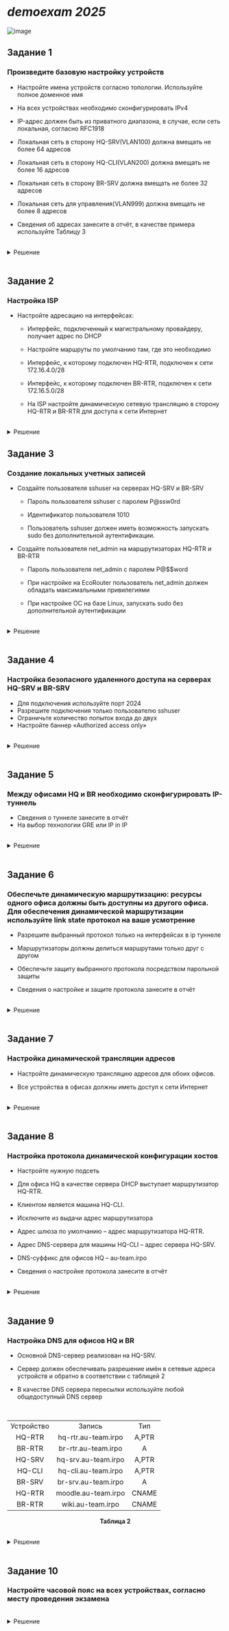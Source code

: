 # *demoexam 2025*
![image](https://github.com/Demomen-saveTF2/SA1-22demo2025/blob/main/topology.png)
## Задание 1

### Произведите базовую настройку устройств

- Настройте имена устройств согласно топологии. Используйте полное доменное имя

- На всех устройствах необходимо сконфигурировать IPv4

- IP-адрес должен быть из приватного диапазона, в случае, если сеть локальная, согласно RFC1918

- Локальная сеть в сторону HQ-SRV(VLAN100) должна вмещать не более 64 адресов

- Локальная сеть в сторону HQ-CLI(VLAN200) должна вмещать не более 16 адресов

- Локальная сеть в сторону BR-SRV должна вмещать не более 32 адресов

- Локальная сеть для управления(VLAN999) должна вмещать не более 8 адресов

- Сведения об адресах занесите в отчёт, в качестве примера используйте Таблицу 3

<br/>

<details>
<summary>Решение</summary>
<br/>

**Полное доменное имя можно посмотреть в таблице для [Задания 9](https://github.com/Demomen-saveTF2/SA1-22demo2025/blob/main/README.md#%D0%B7%D0%B0%D0%B4%D0%B0%D0%BD%D0%B8%D0%B5-9)**

<br/>

#### Настройка имен устройств на ALT Linux
```yml
hostnamectl set-hostname <полное_доменное_имя>; exec bash
```
> `exec bash` - обновление оболочки, то есть имя настраивается без необходимости в перезагрузке устройства

<br/>

#### Настройка имен устройств на EcoRouter

Переходим в режим конфигурации и прописываем следующее:
```yml
en
conf
hostname <полное_доменное_имя>
end
wr mem
```

<br/>

> При расчете подсетей не забывайте считать количество узлов по формуле n-2 (где n - количество адресов). Если сеть должна вмещать не более 64 адресов, это значит что в сети может быть 62 устройства (один адрес уходит на подсеть, а другой широковещательный). Если считаете при помощи онлайн калькулятора вводите не 64, а 62, 32 &mdash; 30, 16 &mdash; 14, 8 &mdash; 6 

![image](https://github.com/Demomen-saveTF2/SA1-22demo2025/blob/main/маски_подсети.jpg)

<p align="center"><strong>Таблица подсетей</strong></p>
<table align="center">
  <tr>
    <td align="center">Сеть</td>
    <td align="center">Адрес подсети</td>
    <td align="center">Пул-адресов</td>
  </tr>
  <tr>
    <td align="center">SRV-Net (VLAN 100)</td>
    <td align="center">192.168.100.0/26</td>
    <td align="center">192.168.100.1 - 192.168.100.62</td>
  </tr>
  <tr>
    <td align="center">CLI-Net (VLAN 200)</td>
    <td align="center">192.168.200.0/28</td>
    <td align="center">192.168.200.1 - 192.168.200.14</td>
  </tr>
  <tr>
    <td align="center">BR-Net</td>
    <td align="center">192.168.0.0/27</td>
    <td align="center">192.168.0.1 - 192.168.0.30</td>
  </tr>
  <tr>
    <td align="center">MGMT (VLAN 999)</td>
    <td align="center">192.168.99.0/29</td>
    <td align="center">192.168.99.1 - 192.168.99.6</td>
  </tr>
  <tr>
    <td align="center">ISP-HQ</td>
    <td align="center">172.16.4.0/28</td>
    <td align="center">172.16.4.1 - 172.16.4.14</td>
  </tr>
  <tr>
    <td align="center">ISP-BR</td>
    <td align="center">172.16.5.0/28</td>
    <td align="center">172.16.5.1 - 172.16.5.14</td>
  </tr>
</table>


> При создании интерфейсов на EcoRouter, называйте их соседними устройствами, так вам будет легче определить, что это за интерфейс
<br/>
<p align="center"><strong>Таблица адресации</strong></p>
<table align="center">
  <tr>
    <td align="center">Имя устройства</td>
    <td align="center">Интерфейс</td>
    <td align="center">IPv4/IPv6</td>
    <td align="center" >Маска/Префикс</td>
    <td align="center">Шлюз</td>
  </tr>
  <tr>
    <td align="center" rowspan="3">ISP</td>
    <td align="center">ens18</td>
    <td align="center">10.12.28.5 (DHCP)</td>
    <td align="center">/24</td>
    <td align="center">10.12.28.254</td>
  </tr>
  <tr>
    <td align="center">ens19</td>
    <td align="center">172.16.5.1</td>
    <td align="center">/28</td>
    <td align="center"></td>
  </tr>
  <tr>
    <td align="center">ens20</td>
    <td align="center">172.16.4.1</td>
    <td align="center">/28</td>
    <td align="center"></td>
  </tr>
  <tr>
    <td align="center" rowspan="4">HQ-RTR</td>
    <td align="center">HQ-RTR-ISP</td>
    <td align="center">172.16.4.2</td>
    <td align="center">/28</td>
    <td align="center">172.16.4.1</td>
  </tr>
  <tr>
    <td align="center">HQ-RTR-SRV</td>
    <td align="center">192.168.100.1</td>
    <td align="center">/26</td>
    <td align="center"></td>
  </tr>
  <tr>
    <td align="center">HQ-RTR-CLI</td>
    <td align="center">192.168.200.1</td>
    <td align="center">/28</td>
    <td align="center"></td>
  </tr>
  <tr>
    <td align="center">MGMT-VLAN</td>
    <td align="center">192.168.99.1</td>
    <td align="center">/28</td>
    <td align="center"></td>
  </tr>
  <tr>
    <td align="center" rowspan="2">BR-RTR</td>
    <td align="center">BR-RTR-ISP</td>
    <td align="center">172.16.5.2</td>
    <td align="center">/28</td>
    <td align="center">172.16.5.1</td>
  </tr>
  <tr>
    <td align="center">BR-RTR-SRV</td>
    <td align="center">192.168.0.1</td>
    <td align="center">/27</td>
    <td align="center"></td>
  </tr>
  <tr>
    <td align="center">HQ-SRV</td>
    <td align="center">ens33</td>
    <td align="center">192.168.100.2</td>
    <td align="center">/26</td>
    <td align="center">192.168.100.1</td>
  </tr>
  <tr>
    <td align="center">BR-SRV</td>
    <td align="center">ens33</td>
    <td align="center">192.168.0.2</td>
    <td align="center">/27</td>
    <td align="center">192.168.0.1</td>
  </tr>
  <tr>
    <td align="center">HQ-CLI</td>
    <td align="center">ens33</td>
    <td align="center">192.168.200.2</td>
    <td align="center">/28</td>
    <td align="center">192.168.200.1</td>
  </tr>
</table>


> Адресация для **ISP** взята из следующего задания

<br/>

#### Наcтройка IP-адресации на **HQ-SRV**, **BR-SRV**, **HQ-CLI** (настройка IP-адресации на **ISP** проводится в [следующем задании]())

Приводим файлы **`options`**, **`ipv4address`**, **`ipv4route`** в директории **`/etc/net/ifaces/<имя интерфейса>/`** к следующему виду (в примере **HQ-SRV**):
```yml
DISABLED=no
TYPE=eth
BOOTPROTO=static
CONFIG_IPV4=yes
```

```yml
echo "BOOTPROTO=static" > /etc/net/ifaces/ens33/options
echo "TYPE=eth" >> /etc/net/ifaces/ens33/options
echo "CONFIG_WIRELESS=no" >> /etc/net/ifaces/ens33/options
echo "SYSTEMD_BOOTPROTO=static" >> /etc/net/ifaces/ens33/options
echo "CONFIG_IPV4=yes" >> /etc/net/ifaces/ens33/options
echo "DISABLED=no" >> /etc/net/ifaces/ens33/options
echo "NM_CONTROLLED=no" >> /etc/net/ifaces/ens33/options
echo "SYSTEMD_CONTROLLED=no" >> /etc/net/ifaces/ens33/options
```
> **`options`**


```yml
192.168.100.62/26
```

```yml
echo "<ip-адрес/маска>" > /etc/net/ifaces/ens33/ipv4address
```
> **`ipv4address`**


```yml
default via 192.168.100.1
```

```yml
echo "default via <адрес шлюза>" > /etc/net/ifaces/ens33/ipv4route
```
> **`ipv4route`**

<br/>

#### Настройка IP-адресации на EcoRouter

**Адресация на HQ-RTR (с разделением на VLAN)**
```yml
en
conf
int HQ-RTR-ISP
ip address 172.16.4.2/28
port te0
service-inst 0
enc untagged
conn ip int HQ-RTR-ISP
exit

int HQ-RTR-SRV
ip address 192.168.100.1/26
port te1
service-inst 100
enc dot1q 100
rewrite pop 1
conn ip int HQ-RTR-SRV
exit

int HQ-RTR-CLI
ip address 192.168.200.1/28
port te1
service-inst 200
enc dot1q 200
rewrite pop 1
conn ip int HQ-RTR-CLI
end
wr mem
```
<br/>

**Адресация на BR-RTR (без разделения на VLAN)**
```yml
en
conf
int BR-RTR-ISP
ip address 172.16.5.2/28
port te0
service-inst 0
enc untagged
conn ip int BR-RTR-ISP
exit

int BR-RTR-SRV
ip address 192.168.0.1/27
port te1
service-inst 0
enc untagged
conn ip int  BR-RTR-SRV
end
wr mem
```
<br/>

#### Добавление маршрута по умолчанию в EcoRouter
Заходим в конфиг и прописываем следующее:
```yml
ip route 0.0.0.0 0.0.0.0 *адрес шлюза*
```
HQ-RTR
```yml
ip route 0.0.0.0 0.0.0.0 172.16.4.1
```

BR-RTR
```yml
ip route 0.0.0.0 0.0.0.0 172.16.5.1
```
</details>

<br/>

## Задание 2

### Настройка ISP

- Настройте адресацию на интерфейсах:

  - Интерфейс, подключенный к магистральному провайдеру, получает адрес по DHCP

  - Настройте маршруты по умолчанию там, где это необходимо

  - Интерфейс, к которому подключен HQ-RTR, подключен к сети 172.16.4.0/28

  - Интерфейс, к которому подключен BR-RTR, подключен к сети 172.16.5.0/28

  - На ISP настройте динамическую сетевую трансляцию в сторону HQ-RTR и BR-RTR для доступа к сети Интернет

<br/>

<details>
<summary>Решение</summary>
<br/>

#### Настройка внешнего интерфейса, IP-адрес получает по DHCP

Файл **`options`** (в директории интерфейса) приводим к следующему виду:
```yml
echo "BOOTPROTO=dhcp" > /etc/net/ifaces/ens18/options
echo "TYPE=eth" >> /etc/net/ifaces/ens18/options
echo "DISABLED=no" >> /etc/net/ifaces/ens18/options
echo "CONFIG_IPV4=yes" >> /etc/net/ifaces/ens18/options
systemctl restart network
```
<br/>

#### Настройка интерфейсов, смотрящих в сторону HQ-RTR и BR-RTR происходит в [Задании 1]()
```yml
mkdir /etc/net/ifaces/ens19
echo "172.16.4.1/28" > /etc/net/ifaces/ens19/ipv4address
echo "BOOTPROTO=static" > /etc/net/ifaces/ens19/options
echo "TYPE=eth" >> /etc/net/ifaces/ens19/options
echo "DISABLED=no" >> /etc/net/ifaces/ens19/options
echo "CONFIG_IPV4=yes" >> /etc/net/ifaces/ens19/options
mkdir /etc/net/ifaces/ens20
echo "172.16.5.1/28" > /etc/net/ifaces/ens20/ipv4address
echo "BOOTPROTO=static" > /etc/net/ifaces/ens20/options
echo "TYPE=eth" >> /etc/net/ifaces/ens20/options
echo "DISABLED=no" >> /etc/net/ifaces/ens20/options
echo "CONFIG_IPV4=yes" >> /etc/net/ifaces/ens20/options
systemctl restart network
```
<br/>


##### Включение маршрутизации и настройка NAT на ISP

Скачиваем iptables, добавляем правила **`iptables`** на ISP, сохраняем их и включаем в автозагрузку. Перезагружаем:
> -o ens33 &mdash; указываем **выходной** интерфейс
```yml
apt-get update
apt-get install iptables
systemctl enable --now iptables
iptables -t nat -A POSTROUTING -o ens18 -j MASQUERADE -s 172.16.4.0/28
iptables -t nat -A POSTROUTING -o ens18 -j MASQUERADE -s 172.16.5.0/28
iptables-save -f /etc/sysconfig/iptables
```
#### Включение маршрутизации
В файле **`/etc/net/sysctl.conf`**изменяем строку (0 меняем на 1):
```yml
mcedit /etc/net/sysctl.conf
```
```yml
net.ipv4.ip_forward = 1
```
Перезагружаем iptables:
```yml
systemctl restart iptables
```
<br/>
</details>

## Задание 3

### Создание локальных учетных записей

- Создайте пользователя sshuser на серверах HQ-SRV и BR-SRV

  - Пароль пользователя sshuser с паролем P@ssw0rd

  - Идентификатор пользователя 1010

  - Пользователь sshuser должен иметь возможность запускать sudo без дополнительной аутентификации.

- Создайте пользователя net_admin на маршрутизаторах HQ-RTR и BR-RTR

  - Пароль пользователя net_admin с паролем P@$$word

  - При настройке на EcoRouter пользователь net_admin должен обладать максимальными привилегиями

  - При настройке ОС на базе Linux, запускать sudo без дополнительной аутентификации

<br/>

<details>
<summary>Решение</summary>
<br/>

#### Создание пользователя sshuser на HQ-SRV и BR-SRV

Создаем пользователя с идентификатором 1010 (-u) и принадлежностью к группе wheel (-G), добавляем право в файл **`/etc/sudoers`** и задаем ему пароль:
```yml
useradd -u 1010 -G wheel sshuser
echo "sshuser ALL=(ALL) NOPASSWD: ALL" >> /etc/sudoers
passwd sshuser
```

<br/>

#### Создание пользователя net_admin на HQ-RTR и BR-RTR

Создаем пользователя и задаем ему роль:
```yml
conf
username net_admin
password P@$$word
role admin
end
wr mem
```

</details>

<br/>

## Задание 4

### Настройка безопасного удаленного доступа на серверах HQ-SRV и BR-SRV

- Для подключения используйте порт 2024
- Разрешите подключения только пользователю sshuser
- Ограничьте количество попыток входа до двух
- Настройте баннер «Authorized access only»

<br/>

<details>
<summary>Решение</summary>
<br/>

С помощью echo перенаправляем строки в файл **`/etc/openssh/sshd_config`** и создаем файл **`bannermotd`**. Перезагружаем демон sshd:
```yml
echo "Port 2024" >> /etc/openssh/sshd_config
echo "MaxAuthTries 2" >> /etc/openssh/sshd_config
echo "PasswordAuthentication yes" >> /etc/openssh/sshd_config
echo "AllowUsers    sshuser" >> /etc/openssh/sshd_config
echo "Banner /etc/openssh/bannermotd" >> /etc/openssh/sshd_config
echo "Authorized access only" > /etc/openssh/bannermotd
systemctl restart sshd
```
> В параметре **AllowUsers** вместо **`Tab`** используется 4 пробела.

</details>

<br/>

## Задание 5

### Между офисами HQ и BR необходимо сконфигурировать IP-туннель

- Сведения о туннеле занесите в отчёт
- На выбор технологии GRE или IP in IP

<br/>

<details>
<summary>Решение</summary>
<br/>

#### Создание туннеля на HQ-RTR

Создаем интерфейс **GRE**-туннеля на **HQ-RTR**, назначаем ему IP-адрес и выставляем mtu. Генерируем туннель:
```yml
conf
int tunnel.0
ip address 172.16.0.1/30
ip mtu 1400
ip tunnel 172.16.4.2 172.16.5.2 mode gre
end
wr mem
```

#### Создание туннеля на BR-RTR

Создаем интерфейс **GRE**-туннеля на **BR-RTR**, назначаем ему IP-адрес и выставляем mtu. Генерируем туннель:
```yml
conf
int tunnel.0
ip address 172.16.0.2/30
ip mtu 1400
ip tunnel 172.16.5.2 172.16.4.2 mode gre
end
wr mem
```
> При создании туннеля сначала прописывается интерфейс для туннеля самого устройства.

</details>

<br/>

## Задание 6

### Обеспечьте динамическую маршрутизацию: ресурсы одного офиса должны быть доступны из другого офиса. Для обеспечения динамической маршрутизации используйте link state протокол на ваше усмотрение

- Разрешите выбранный протокол только на интерфейсах в ip туннеле

- Маршрутизаторы должны делиться маршрутами только друг с другом

- Обеспечьте защиту выбранного протокола посредством парольной защиты

- Сведения о настройке и защите протокола занесите в отчёт

<br/>

<details>
<summary>Решение</summary>
<br/>

#### Настройка OSPF на HQ-RTR

Создаем процесс **OSPF**, указываем **идентификатор маршрутизатора**, объявляем сети и указываем **пассивные** интерфейсы:
```yml
conf
router ospf 1
router-id 1.1.1.1
network 172.16.0.0/30 area 0
network 192.168.100.0/26 area 0
network 192.168.200.0/28 area 0
passive-interface default
no passive-interface tunnel.0
end
wr mem
```

<br/>

#### Настройка OSPF на BR-RTR
Маршрутизация OSPF на BR-RTR настраивается аналогично, после нее можно произвести проверку OSPF-соседей:
```yml
conf
router ospf 2
router-id 2.2.2.2
network 172.16.0.0/30 area 0
network 192.168.0.0/27 area 0
passive-interface default
no passive-interface tunnel.0
end
wr mem
sh ip ospf neighbor
```

</details>

<br/>

## Задание 7

### Настройка динамической трансляции адресов

- Настройте динамическую трансляцию адресов для обоих офисов.

- Все устройства в офисах должны иметь доступ к сети Интернет

<br/>

<details>
<summary>Решение</summary>
<br/>



#### Настройка NAT на HQ-RTR

Указываем **внутренние** и **внешние** интерфейсы, создаем пул и **правило** трансляции адресов, указывая внешний интерфейс:
```yml
conf
int HQ-RTR-ISP
ip nat outside
int HQ-RTR-CLI
ip nat inside
int HQ-RTR-SRV
ip nat inside
exit
ip nat pool HQ 192.168.100.1-192.168.100.2,192.168.200.1-192.168.200.62
ip nat source dynamic inside-to-outside pool HQ overload interface ISP
end
wr mem
```

<br/>

#### Настройка NAT на BR-RTR

Конфигурация:
```yml
conf
int BR-RTR-ISP
ip nat outside
int BR-RTR-SRV
ip nat inside
exit
ip nat pool BR 192.168.0.1-192.168.0.30
ip nat source dynamic inside-to-outside pool BR overload interface ISP
end
wr mem
```

</details>

<br/>

## Задание 8

### Настройка протокола динамической конфигурации хостов

- Настройте нужную подсеть

- Для офиса HQ в качестве сервера DHCP выступает маршрутизатор HQ-RTR.

- Клиентом является машина HQ-CLI.

- Исключите из выдачи адрес маршрутизатора

- Адрес шлюза по умолчанию – адрес маршрутизатора HQ-RTR.

- Адрес DNS-сервера для машины HQ-CLI – адрес сервера HQ-SRV.

- DNS-суффикс для офисов HQ – au-team.irpo

- Сведения о настройке протокола занесите в отчёт

<br/>

<details>
<summary>Решение</summary>
<br/>

Создаем **пул** для **DHCP-сервера**, настраиваем и привязываем к интерфейсу:
```yml
conf
ip pool HQ-CLI 192.168.200.1-192.168.200.62
dhcp-server 1
pool HQ-CLI 1
mask 26
gateway 192.168.200.1
dns 192.168.100.2
domain-name au-team.irpo
exit
interface VLAN200
dhcp-server 1
exit
wr mem
```
> **`pool HQ-CLI 1`** - привязка **пула**

> **`mask 26`** - указание **маски** для выдаваемых адресов из пула

> **`gateway 192.168.200.1`** - указание **шлюза по умолчанию** для клиентов

> **`dns 192.168.100.2`** - указание **DNS-сервера** для клиентов

> **`domain-name au-team.irpo`** - указание **DNS-суффикса** для офиса **HQ**

</details>

<br/>

## Задание 9

### Настройка DNS для офисов HQ и BR

- Основной DNS-сервер реализован на HQ-SRV.

- Сервер должен обеспечивать разрешение имён в сетевые адреса устройств и обратно в соответствии с таблицей 2

- В качестве DNS сервера пересылки используйте любой общедоступный DNS сервер

<br/>

<table align="center">
  <tr>
    <td align="center">Устройство</td>
    <td align="center">Запись</td>
    <td align="center">Тип</td>
  </tr>
  <tr>
    <td align="center">HQ-RTR</td>
    <td align="center">hq-rtr.au-team.irpo</td>
    <td align="center">A,PTR</td>
  </tr>
  <tr>
    <td align="center">BR-RTR</td>
    <td align="center">br-rtr.au-team.irpo</td>
    <td align="center">A</td>
  </tr>
  <tr>
    <td align="center">HQ-SRV</td>
    <td align="center">hq-srv.au-team.irpo</td>
    <td align="center">A,PTR</td>
  </tr>
  <tr>
    <td align="center">HQ-CLI</td>
    <td align="center">hq-cli.au-team.irpo</td>
    <td align="center">A,PTR</td>
  </tr>
  <tr>
    <td align="center">BR-SRV</td>
    <td align="center">br-srv.au-team.irpo</td>
    <td align="center">A</td>
  </tr>
  <tr>
    <td align="center">HQ-RTR</td>
    <td align="center">moodle.au-team.irpo</td>
    <td align="center">CNAME</td>
  </tr>
  <tr>
    <td align="center">BR-RTR</td>
    <td align="center">wiki.au-team.irpo</td>
    <td align="center">CNAME</td>
  </tr>
</table>

<p align="center"><strong>Таблица 2</strong></p>

<br/>

<details>
<summary>Решение</summary>
<br/>

#### Настройка конфигурации bind

Устанавливаем необходимые пакеты:
```yml
apt-get install -y bind bind-utils
```

<br/>

Изменяем содержание перечисленных строк в **`/etc/bind/options.conf`** к следующему виду:
```yml
listen-on { 127.0.0.1; 192.168.100.62; };

forwarders { 77.88.8.8; };

allow-query { 192.168.100.0/26; 192.168.200.0/28; 192.168.0.0/27; };

```
> **`listen-on`** - сетевые интерфейсы, которые будет прослушивать служба
>
> **`forwarders`** - DNS-сервер, на который будут перенаправляться запросы клиентов
>
> **`allow-query`** - IP-адреса и подсети от которых будут обрабатываться запросы

<br/>

Конфигурируем ключи **rndc**:
```yml
rndc-confgen > /etc/rndckey
```
> Делаем вывод в файл, чтобы скопировать оттуда

<br/>

Приводим файл **`/etc/bind/rndc.key`** к следующему виду:
```yml
//key "rndc-key" {
//  secret "@RNDC_KEY@";
//};

key "rndc-key" {
  algorithm hmac-sha256;
  secret "VTmhjyXFDo0QpaBl3UQWx1e0g9HElS2MiFDtNQzDylo=";
};
```
> Первые строки закомментировали
>
> Вставили ключ **rndc**

<br/>

Проверяем на ошибки:
```yml
named-checkconf
```

<br/>

Запускаем и добавляем в автозагрузку **`bind`**:
```yml
systemctl enable --now bind
```

<br/>

Изменяем **`resolv.conf`** интерфейса:
```yml
search au-team.irpo
nameserver 127.0.0.1
nameserver 192.168.100.62
nameserver 77.88.8.8
search yandex.ru
```

<br/>

#### Создание и настройка прямой зоны

Прописываем ее в **`/etc/bind/local.conf`**:
```yml
zone "au-team.irpo" {
  type master;
  file "au-team.irpo.db";
};
```

<br/>

Копируем шаблон прямой зоны:
```yml
cp /etc/bind/zone/localdomain /etc/bind/zone/au-team.irpo.db
```

<br/>

Задаем пользователя и права на файл:
```yml
chown named. /etc/bind/zone/au-team.irpo.db
chmod 600 /etc/bind/zone/au-team.irpo.db
```

<br/>

Приводим его к следующему виду:
```yml
$TTL    1D
@       IN      SOA     au-team.irpo. root.au-team.irpo. (
                                2024102200      ; serial
                                12H             ; refresh
                                1H              ; retry
                                1W              ; expire
                                1H              ; ncache
                        )
        IN      NS      au-team.irpo.
        IN      A       192.168.100.62
hq-rtr  IN      A       192.168.100.1
br-rtr  IN      A       192.168.0.1
hq-srv  IN      A       192.168.100.62
hq-cli  IN      A       192.168.200.14
br-srv  IN      A       192.168.0.30
moodle  IN      CNAME   hq-rtr
wiki    IN      CNAME   hq-rtr
```

<br/>

Проверяем на ошибки:
```yml
named-checkconf -z
```

<br/>

#### Создание и настройка обратных зон

Прописываем их в **`/etc/bind/local.conf`**:
```yml
zone "100.168.192.in-addr.arpa" {
  type master;
  file "100.168.192.in-addr.arpa";
};

zone "200.168.192.in-addr.arpa" {
  type master;
  file "200.168.192.in-addr.arpa";
};

zone "0.168.192.in-addr.arpa" {
  type master;
  file "0.168.192.in-addr.arpa";
};
```

<br/>

Копируем шаблон обратной зоны:
```yml
cp /etc/bind/zone/127.in-addr.arpa /etc/bind/zone/100.168.192.in-addr.arpa
cp /etc/bind/zone/127.in-addr.arpa /etc/bind/zone/200.168.192.in-addr.arpa
cp /etc/bind/zone/127.in-addr.arpa /etc/bind/zone/0.168.192.in-addr.arpa
```

<br/>

Задаем пользователя и права на файл:
```yml
chown named. /etc/bind/zone/100.168.192.in-addr.arpa
chmod 600 /etc/bind/zone/100.168.192.in-addr.arpa
chown named. /etc/bind/zone/200.168.192.in-addr.arpa
chmod 600 /etc/bind/zone/200.168.192.in-addr.arpa
chown named. /etc/bind/zone/0.168.192.in-addr.arpa
chmod 600 /etc/bind/zone/0.168.192.in-addr.arpa
```

<br/>

Приводим их к следующему виду:
```yml
$TTL    1D
@       IN      SOA     au-team.irpo. root.au-team.irpo. (
                                2024102200      ; serial
                                12H             ; refresh
                                1H              ; retry
                                1W              ; expire
                                1H              ; ncache
                        )
        IN      NS      au-team.irpo.
1       IN      PTR     hq-rtr.au-team.irpo.
62      IN      PTR     hq-srv.au-team.irpo.
```
```yml
$TTL    1D
@       IN      SOA     au-team.irpo. root.au-team.irpo. (
                                2024102200      ; serial
                                12H             ; refresh
                                1H              ; retry
                                1W              ; expire
                                1H              ; ncache
                        )
        IN      NS      au-team.irpo.
14      IN      PTR     hq-cli.au-team.irpo.
```
```yml
$TTL    1D
@       IN      SOA     au-team.irpo. root.au-team.irpo. (
                                2024102200      ; serial
                                12H             ; refresh
                                1H              ; retry
                                1W              ; expire
                                1H              ; ncache
                        )
        IN      NS      au-team.irpo.
1      IN      PTR      br-rtr.au-team.irpo.
30     IN      PTR      br-srv.au-team.irpo.
```

<br/>

Проверяем на ошибки:
```yml
named-checkconf -z
```

<br/>

Перезапускаем **`bind`**:
```yml
systemctl restart bind
```

<br/>

Проверяем работоспособность:
```yml
nslookup **IP-адрес/DNS-имя**
```

</details>

<br/>

## Задание 10

### Настройте часовой пояс на всех устройствах, согласно месту проведения экзамена

<br/>

<details>
<summary>Решение</summary>
<br/>

#### Настройка часового пояса на Alt Linux

Меняем часовой пояс и проверяем его:
```yml
timedatectl set-timezone Asia/Yekaterinburg
timedatectl status
```

<br/>

#### Настройка часового пояса на EcoRouter

Прописываем команды для установки времени и проверки:
```yml
conf
ntp timezone utc+5
do show ntp timezone
wr mem
```

</details>

<br/>
